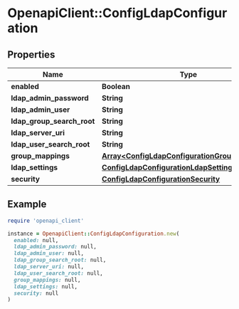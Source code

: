 # OpenapiClient::ConfigLdapConfiguration

## Properties

| Name | Type | Description | Notes |
| ---- | ---- | ----------- | ----- |
| **enabled** | **Boolean** |  | [optional] |
| **ldap_admin_password** | **String** |  | [optional] |
| **ldap_admin_user** | **String** |  | [optional] |
| **ldap_group_search_root** | **String** |  | [optional] |
| **ldap_server_uri** | **String** |  | [optional] |
| **ldap_user_search_root** | **String** |  | [optional] |
| **group_mappings** | [**Array&lt;ConfigLdapConfigurationGroupMappings&gt;**](ConfigLdapConfigurationGroupMappings.md) |  | [optional] |
| **ldap_settings** | [**ConfigLdapConfigurationLdapSettings**](ConfigLdapConfigurationLdapSettings.md) |  | [optional] |
| **security** | [**ConfigLdapConfigurationSecurity**](ConfigLdapConfigurationSecurity.md) |  | [optional] |

## Example

```ruby
require 'openapi_client'

instance = OpenapiClient::ConfigLdapConfiguration.new(
  enabled: null,
  ldap_admin_password: null,
  ldap_admin_user: null,
  ldap_group_search_root: null,
  ldap_server_uri: null,
  ldap_user_search_root: null,
  group_mappings: null,
  ldap_settings: null,
  security: null
)
```

